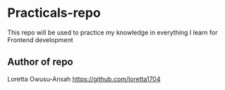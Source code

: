 # Practicals-repo
This repo will be used to practice my knowledge in everything  I learn for Frontend development

## Author of repo
Loretta Owusu-Ansah https://github.com/loretta1704
